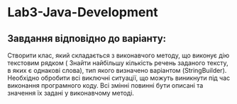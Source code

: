 # Lab3-Java-Development
## Завдання відповідно до варіанту:

Створити клас, який складається з виконавчого методу, що виконує дію текстовим рядком ( Знайти найбільшу кількість речень заданого тексту, в яких є однакові слова), тип якого визначено варіантом (StringBuilder). Необхідно обробити всі виключні ситуації, що можуть виникнути під час виконання програмного коду. Всі змінні повинні бути описані та значення їх задані у виконавчому методі.
